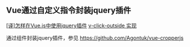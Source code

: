 ## Vue通过自定义指令封装jquery插件
[[译]怎样在Vue.js中使用jquery插件](https://www.cnblogs.com/handoing/p/5866830.html)
[ v-click-outside 实现](https://godbasin.github.io/vue-ebook/vue-ebook/5.html#_5-2-%E8%87%AA%E5%AE%9A%E4%B9%89%E6%8C%87%E4%BB%A4)

通过组件封装jquery插件，参见 https://github.com/Agontuk/vue-cropperjs
